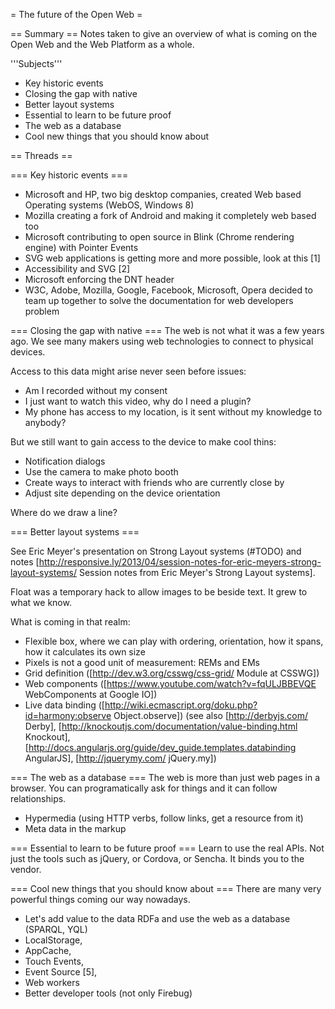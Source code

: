 = The future of the Open Web =

== Summary ==
Notes taken to give an overview of what is coming on the Open Web and the Web Platform as a whole.

'''Subjects'''
* Key historic events
* Closing the gap with native
* Better layout systems
* Essential to learn to be future proof
* The web as a database
* Cool new things that you should know about

== Threads ==

=== Key historic events ===
* Microsoft and HP, two big desktop companies, created Web based Operating systems (WebOS, Windows 8)
* Mozilla creating a fork of Android and making it completely web based too
* Microsoft contributing to open source in Blink (Chrome rendering engine) with Pointer Events
* SVG web applications is getting more and more possible, look at this [1]
* Accessibility and SVG [2]
* Microsoft enforcing the DNT header
* W3C, Adobe, Mozilla, Google, Facebook, Microsoft, Opera decided to team up together to solve the documentation for web developers problem

=== Closing the gap with native ===
The web is not what it was a few years ago. We see many makers using web technologies to connect to physical devices. 

Access to this data might arise never seen before issues: 
* Am I recorded without my consent
* I just want to watch this video, why do I need a plugin?
* My phone has access to my location, is it sent without my knowledge to anybody?

But we still want to gain access to the device to make cool thins:
* Notification dialogs
* Use the camera to make photo booth
* Create ways to interact with friends who are currently close by
* Adjust site depending on the device orientation

Where do we draw a line?

=== Better layout systems ===

See Eric Meyer's presentation on Strong Layout systems (#TODO) and notes [http://responsive.ly/2013/04/session-notes-for-eric-meyers-strong-layout-systems/ Session notes from Eric Meyer's Strong Layout systems].

Float was a temporary hack to allow images to be beside text. It grew to what we know.

What is coming in that realm:
* Flexible box, where we can play with ordering, orientation, how it spans, how it calculates its own size
* Pixels is not a good unit of measurement: REMs and EMs
* Grid definition ([http://dev.w3.org/csswg/css-grid/ Module at CSSWG])
* Web components <gangnam-style /> ([https://www.youtube.com/watch?v=fqULJBBEVQE WebComponents at Google IO])
* Live data binding ([http://wiki.ecmascript.org/doku.php?id=harmony:observe Object.observe]) (see also [http://derbyjs.com/ Derby], [http://knockoutjs.com/documentation/value-binding.html Knockout], [http://docs.angularjs.org/guide/dev_guide.templates.databinding AngularJS], [http://jquerymy.com/ jQuery.my])

=== The web as a database ===
The web is more than just web pages in a browser. You can programatically ask for things and it can follow relationships.
* Hypermedia (using HTTP verbs, follow links, get a resource from it)
* Meta data in the markup


=== Essential to learn to be future proof ===
Learn to use the real APIs. Not just the tools such as jQuery, or Cordova, or Sencha.  It binds you to the vendor.



=== Cool new things that you should know about ===
There are many very powerful things coming our way nowadays.

* Let's add value to the data RDFa and use the web as a database (SPARQL, YQL)
* LocalStorage, 
* AppCache,
* Touch Events,
* Event Source [5],
* Web workers
* Better developer tools (not only Firebug)